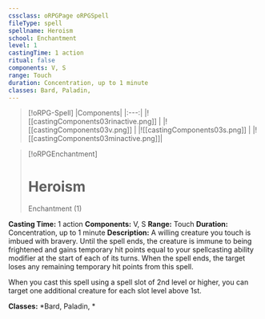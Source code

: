 ```yaml
---
cssclass: oRPGPage oRPGSpell
fileType: spell
spellname: Heroism
school: Enchantment
level: 1
castingTime: 1 action
ritual: false
components: V, S
range: Touch
duration: Concentration, up to 1 minute
classes: Bard, Paladin,
---
```

> [!oRPG-Spell]
> |Components|
> |:---:|
> |![[castingComponents03rinactive.png]] |
> |![[castingComponents03v.png]] |
> |![[castingComponents03s.png]] |
> |![[castingComponents03minactive.png]]|

> [!oRPGEnchantment]
>#  Heroism
> Enchantment  (1)

**Casting Time:** 1 action
**Components:** V, S
**Range:** Touch
**Duration:**  Concentration, up to 1 minute
**Description:**
A willing creature you touch is imbued with bravery. Until the spell ends, the creature is immune to being frightened and gains temporary hit points equal to your spellcasting ability modifier at the start of each of its turns. When the spell ends, the target loses any remaining temporary hit points from this spell.

When you cast this spell using a spell slot of 2nd level or higher, you can target one additional creature for each slot level above 1st.

**Classes:**  *Bard, Paladin, *



